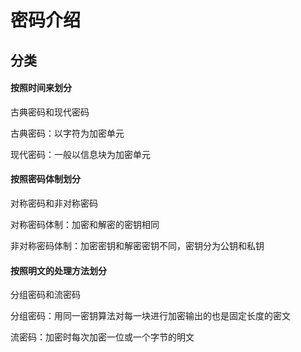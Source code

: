 # 密码介绍

## 分类

#### 按照时间来划分

古典密码和现代密码

古典密码：以字符为加密单元

现代密码：一般以信息块为加密单元

#### 按照密码体制划分

对称密码和非对称密码

对称密码体制：加密和解密的密钥相同

非对称密码体制：加密密钥和解密密钥不同，密钥分为公钥和私钥

#### 按照明文的处理方法划分

分组密码和流密码

分组密码：用同一密钥算法对每一块进行加密输出的也是固定长度的密文

流密码：加密时每次加密一位或一个字节的明文

